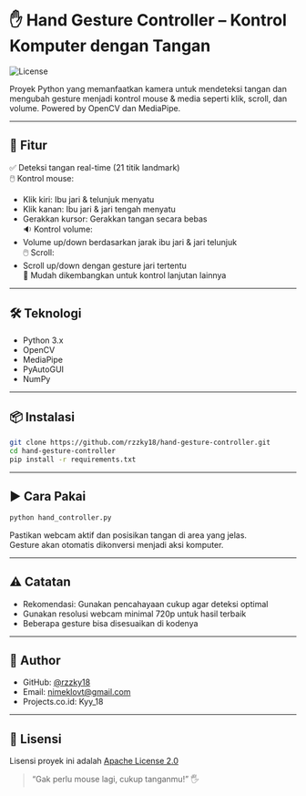 
# ✋ Hand Gesture Controller – Kontrol Komputer dengan Tangan
![License](https://img.shields.io/badge/License-Apache%202.0-blue.svg)

Proyek Python yang memanfaatkan kamera untuk mendeteksi tangan dan mengubah gesture menjadi kontrol mouse & media seperti klik, scroll, dan volume. Powered by OpenCV dan MediaPipe.

---

## 🎯 Fitur

✅ Deteksi tangan real-time (21 titik landmark)  
🖱️ Kontrol mouse:
- Klik kiri: Ibu jari & telunjuk menyatu
- Klik kanan: Ibu jari & jari tengah menyatu  
- Gerakkan kursor: Gerakkan tangan secara bebas  
🔉 Kontrol volume:
- Volume up/down berdasarkan jarak ibu jari & jari telunjuk  
🖱️ Scroll:
- Scroll up/down dengan gesture jari tertentu  
🧪 Mudah dikembangkan untuk kontrol lanjutan lainnya

---

## 🛠️ Teknologi

- Python 3.x
- OpenCV
- MediaPipe
- PyAutoGUI
- NumPy

---

## 📦 Instalasi

```bash
git clone https://github.com/rzzky18/hand-gesture-controller.git
cd hand-gesture-controller
pip install -r requirements.txt
```

---

## ▶️ Cara Pakai

```bash
python hand_controller.py
```

Pastikan webcam aktif dan posisikan tangan di area yang jelas.  
Gesture akan otomatis dikonversi menjadi aksi komputer.

---

## ⚠️ Catatan

- Rekomendasi: Gunakan pencahayaan cukup agar deteksi optimal  
- Gunakan resolusi webcam minimal 720p untuk hasil terbaik  
- Beberapa gesture bisa disesuaikan di kodenya

---

## 👤 Author

- GitHub: [@rzzky18](https://github.com/rzzky18)  
- Email: nimeklovt@gmail.com  
- Projects.co.id: Kyy_18

---

## 📄 Lisensi

Lisensi proyek ini adalah [Apache License 2.0](LICENSE)

> “Gak perlu mouse lagi, cukup tanganmu!” 🖐️

